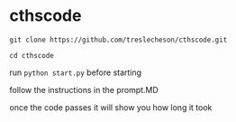 # cthscode

`git clone https://github.com/treslecheson/cthscode.git`

`cd cthscode`

run `python start.py` before starting

follow the instructions in the prompt.MD

once the code passes it will show you how long it took
